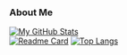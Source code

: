 ### About Me

[![My GitHub Stats](https://github-readme-stats.vercel.app/api/?username=TreeDev03&showicons=true)]()<br>
[![Readme Card](https://github-readme-stats.vercel.app/api/pin/?username=TreeDev03&repo=NumberGuess)]() [![Top Langs](https://github-readme-stats.vercel.app/api/top-langs/?username=TreeDev03&layout=compact)]()

<!--
**TreeDev03/TreeDev03** is a ✨ _special_ ✨ repository because its `README.md` (this file) appears on your GitHub profile.

Here are some ideas to get you started:
a
- 🔭 I’m currently working on ...
- 🌱 I’m currently learning ...
- 👯 I’m looking to collaborate on ...
- 🤔 I’m looking for help with ...
- 💬 Ask me about ...
- 📫 How to reach me: ...
- 😄 Pronouns: ...
- ⚡ Fun fact: ...
-->
